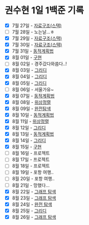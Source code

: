 # 권수현 1일 1백준 기록

- [x]   7월 27일 - [자료구조(스택)](./0727/)
- [ ]   7월 28일 - 노는날...ㅎ
- [x]   7월 29일 - [자료구조(스택)](./0729/)
- [x]   7월 30일 - [자료구조(스택)](./0730/)
- [x]   7월 31일 - [동적계획법](./0731/)
- [x]   8월 01일 - [구현](./0801/)
- [ ]   8월 02일 - 경주갔다와씀다..!
- [x]   8월 03일 - [그리디](./0803/)
- [x]   8월 04일 - [그리디](./0804/)
- [x]   8월 05일 - [그리디](./0805/)
- [ ]   8월 06일 - 서울가유~
- [x]   8월 07일 - [동적계획법](./0807/)
- [x]   8월 08일 - [위상정렬](./0808/)
- [x]   8월 09일 - [완전탐색](./0809/)
- [x]   8월 10일 - [동적계획법](./0810/)
- [x]   8월 11일 - [위상정렬](./0811/)
- [x]   8월 12일 - [그리디](./0812/)
- [x]   8월 13일 - [동적계획법](./0813/)
- [x]   8월 14일 - [그리디](./0814/)
- [x]   8월 15일 - [구현](./0815/)
- [ ]   8월 16일 - 프로젝트
- [ ]   8월 17일 - 프로젝트
- [ ]   8월 18일 - 프로젝트
- [ ]   8월 19일 - 포항 여행..
- [ ]   8월 20일 - 포항 여행..
- [ ]   8월 21일 - 망했다...
- [x]   8월 22일 - [그래프 탐색](./0822/)
- [x]   8월 23일 - [그래프 탐색](./0823/)
- [x]   8월 24일 - [완전 탐색](./0824/)
- [x]   8월 25일 - [그리디](./0825/)
- [x]   8월 26일 - [그래프 탐색](./0826/)
